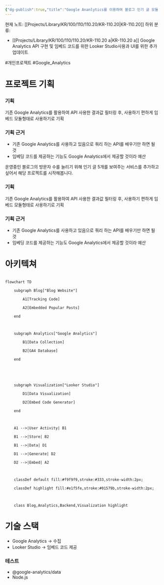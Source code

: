 ```yaml
---
{"dg-publish":true,"title":"Google Ananlytics를 이용하여 블로그 인기 글 모듈 만든 후 서비스하기","description":"해당 프로젝트를 구현하기 위한 기획이나 아키텍쳐등 프로젝트 소개가 담긴 글입니다.","permalink":"/projects/library/kr/100/110/110-20/kr-110-20/","dgPassFrontmatter":true,"noteIcon":"0","created":"2025-01-25T23:06:15.052+09:00","updated":"2025-01-25T23:23:16.937+09:00"}
---
```


현재 노트: [[Projects/Library/KR/100/110/110.20/KR-110.20\|KR-110.20]] 
하위 분류:
- [[Projects/Library/KR/100/110/110.20/KR-110.20 a\|KR-110.20 a]] Google Analytics API 구현 및 임베드 코드를 위한 Looker Studio사용과 UI를 위한 추가 업데이트

#개인프로젝트 #Google_Analytics


# 프로젝트 기획

### 기획
기존 Google Analytics를 활용하여 API 사용한 결과값 필터링 후, 사용하기 편하게 임베드 모듈형태로 사용하기로 기획

### 기획 근거
- 기존 Google Analytics를 사용하고 있음으로 쿼리 하는 API를 배우기만 하면 될 것
- 임베딩 코드를 제공하는 기능도 Google Analytics에서 제공할 것이라 예산

운영중인 블로그의 방문자 수를 늘리기 위해 인기 글 5개를 보여주는 서비스를 추가하고 싶어서 해당 프로젝트를 시작해봅니다.

  
### 기획
기존 Google Analytics를 활용하여 API 사용한 결과값 필터링 후, 사용하기 편하게 임베드 모듈형태로 사용하기로 기획

### 기획 근거
- 기존 Google Analytics를 사용하고 있음으로 쿼리 하는 API를 배우기만 하면 될 것
- 임베딩 코드를 제공하는 기능도 Google Analytics에서 제공할 것이라 예산

# 아키텍쳐

  

```mermaid

flowchart TD

    subgraph Blog["Blog Website"]

        A1[Tracking Code]

        A2[Embedded Popular Posts]

    end

  

    subgraph Analytics["Google Analytics"]

        B1[Data Collection]

        B2[GA4 Database]

    end

  
  
  

    subgraph Visualization["Looker Studio"]

        D1[Data Visualization]

        D2[Embed Code Generator]

    end

  

    A1 -->|User Activity| B1

    B1 -->|Store| B2

    B1 -->|Data| D1

    D1 -->|Generate| D2

    D2 -->|Embed| A2

  

    classDef default fill:#f9f9f9,stroke:#333,stroke-width:2px;

    classDef highlight fill:#e1f5fe,stroke:#01579b,stroke-width:2px;

  

    class Blog,Analytics,Backend,Visualization highlight

```

  

# 기술 스택

- Google Analytics -> 수집
- Looker Studio -> 임베드 코드 제공

  

### 테스트

  

- @google-analytics/data
- Node.js
